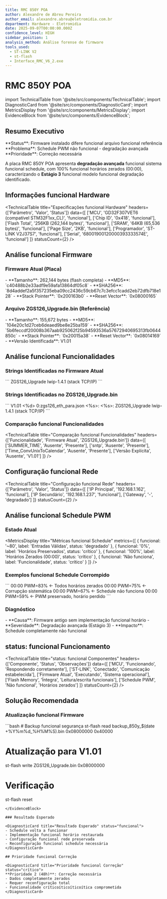 ```yaml
---
title: RMC 850Y POA
author: Alexandre de Abreu Pereira
author_email: alexandre.abreu@eletromidia.com.br
department: Hardware - Eletromidia
date: 2025-09-07T00:00:00.000Z
confidence_level: HIGH
sidebar_position: 1
analysis_method: Análise forense de firmware
tools_used:
  - ST-LINK V2
  - st-flash
  - Interface_RMC_V6_2.exe
---
```


# RMC 850Y POA

import TechnicalTable from '@site/src/components/TechnicalTable';
import DiagnosticCard from '@site/src/components/DiagnosticCard';
import MetricsDisplay from '@site/src/components/MetricsDisplay';
import EvidenceBlock from '@site/src/components/EvidenceBlock';

## Resumo Executivo

<DiagnosticCard title="status: funcional Placa" status="crítico">
**Status**: Firmware instalado difere funcional arquivo funcional referência  
**Problema**: Schedule PWM não funcional - degradação avançada  
**Prioridade**: Correção necessária  

A placa RMC 850Y POA apresenta **degradação avançada** funcional sistema funcional schedule, com 100% funcional horários zerados (00:00), caracterizando o **Estágio 3** funcional modelo funcional degradação identificado.
</DiagnosticCard>

## Informações funcional Hardware

<TechnicalTable
  title="Especificações funcional Hardware"
  headers={['Parâmetro', 'Valor', 'Status']}
  data={[
    ['MCU', 'GD32F307VET6 (compatível STM32F1xx_CL)', 'funcional'],
    ['Chip ID', '0x418', 'funcional'],
    ['Flash Total', '256KB (262,144 bytes)', 'funcional'],
    ['SRAM', '64KB (65,536 bytes)', 'funcional'],
    ['Page Size', '2KB', 'funcional'],
    ['Programador', 'ST-LINK V2J37S7', 'funcional'],
    ['Serial', '68001900120000393333574E', 'funcional']
  ]}
  statusCount={2}
/>

## Análise funcional Firmware

### Firmware Atual (Placa)

<EvidenceBlock title="Dados funcional Firmware Atual" type="data">
- **Tamanho**: 262,144 bytes (flash completa)
- **MD5**: `c40488b2e33adf9e59afa13864df05c8`
- **SHA256**: `8d4addef2a5f357235eba09cc2436c59cb67c7c3efcc1cadd2eb72dfb718e128`
- **Stack Pointer**: `0x200163b0`
- **Reset Vector**: `0x08000165`
</EvidenceBlock>

### Arquivo ZGS126_Upgrade.bin (Referência)

<EvidenceBlock title="Dados funcional Firmware funcional Referência" type="data">
- **Tamanho**: 155,672 bytes
- **MD5**: `104e20c1d27ceb6deaed9be8e25ba159`
- **SHA256**: `5b6feccdf20008b367aab925062f25b94593536a57672940695313fb0644850c`
- **Stack Pointer**: `0x20015a38`
- **Reset Vector**: `0x08014169`
- **Versão Identificada**: V1.01
</EvidenceBlock>

## Análise funcional Funcionalidades

### Strings Identificadas no Firmware Atual

<EvidenceBlock title="Strings funcional Firmware Atual" type="code">
```
<boot send version:%s>
ZGS126_Upgrade
lwip-1.4.1 (stack TCP/IP)
```
</EvidenceBlock>

### Strings Identificadas no ZGS126_Upgrade.bin

<EvidenceBlock title="Strings funcional Firmware V1.01" type="code">
```
V1.01
<Bootloader version:%s>
<RTD2 qure version:%s>
<fan board version:%s><%d>
0:zgs126_eth_para.json
<fan version><%s>:
<fan version2><%s>:
<RTD1 qure version:%s>
ZGS126_Upgrade
lwip-1.4.1 (stack TCP/IP)
```
</EvidenceBlock>

### Comparação funcional Funcionalidades

<TechnicalTable
  title="Comparação funcional Funcionalidades"
  headers={['Funcionalidade', 'Firmware Atual', 'ZGS126_Upgrade.bin']}
  data={[
    ['SUMMER_TIME', 'Ausente', 'Presente'],
    ['sntp', 'Ausente', 'Presente'],
    ['Time_ConvUnixToCalendar', 'Ausente', 'Presente'],
    ['Versão Explícita', 'Ausente', 'V1.01']
  ]}
/>

## Configuração funcional Rede

<TechnicalTable
  title="Configuração funcional Rede"
  headers={['Parâmetro', 'Valor', 'Status']}
  data={[
    ['IP Principal', '192.168.1.162', 'funcional'],
    ['IP Secundário', '192.168.1.237', 'funcional'],
    ['Gateway', '-', 'degradado']
  ]}
  statusCount={2}
/>

## Análise funcional Schedule PWM

### Estado Atual

<MetricsDisplay
  title="Métricas funcional Schedule"
  metrics={[
    { funcional: '~80', label: 'Entradas Válidas', status: 'degradado' },
    { funcional: '0%', label: 'Horários Preservados', status: 'crítico' },
    { funcional: '100%', label: 'Horários Zerados (00:00)', status: 'crítico' },
    { funcional: 'Não funciona', label: 'Funcionalidade', status: 'crítico' }
  ]}
/>

### Exemplos funcional Schedule Corrompido

<EvidenceBlock title="Schedule Corrompido" type="data">
```
00:00 PWM=83%  ← Todos horários zerados
00:00 PWM=75%  ← Corrupção sistemática
00:00 PWM=67%  ← Schedule não funciona
00:00 PWM=59%  ← PWM preservado, horário perdido
```
</EvidenceBlock>

### Diagnóstico

<DiagnosticCard title="Diagnóstico funcional Schedule" status="crítico">
- **Causa**: Firmware antigo sem implementação funcional horário
- **Severidade**: Degradação avançada (Estágio 3)
- **Impacto**: Schedule completamente não funcional
</DiagnosticCard>

## status: funcional Funcionamento

<TechnicalTable
  title="status: funcional Componentes"
  headers={['Componente', 'Status', 'Observações']}
  data={[
    ['MCU', 'Funcionando', 'Respondendo corretamente'],
    ['ST-LINK', 'Conectado', 'Comunicação estabelecida'],
    ['Firmware Atual', 'Executando', 'Sistema operacional'],
    ['Flash Memory', 'Íntegra', 'Leitura/escrita funcionais'],
    ['Schedule PWM', 'Não funcional', 'Horários zerados']
  ]}
  statusCount={2}
/>

## Solução Recomendada

### Atualização funcional Firmware

<EvidenceBlock title="Comandos funcional Atualização" type="code">
```bash
# Backup funcional segurança
st-flash read backup_850y_$(date +%Y%m%d_%H%M%S).bin 0x08000000 0x40000

# Atualização para V1.01
st-flash write ZGS126_Upgrade.bin 0x08000000

# Verificação
st-flash reset
```
</EvidenceBlock>

### Resultado Esperado

<DiagnosticCard title="Resultado Esperado" status="funcional">
- Schedule volta a funcionar
- Implementação funcional horário restaurada
- Configuração funcional rede preservada
- Reconfiguração funcional schedule necessária
</DiagnosticCard>

## Prioridade funcional Correção

<DiagnosticCard title="Prioridade funcional Correção" status="crítico">
**Prioridade 2 (48h)**: Correção necessária
- Dados completamente zerados
- Requer reconfiguração total
- Funcionalidade críticoíticoíticoítica comprometida
</DiagnosticCard>

